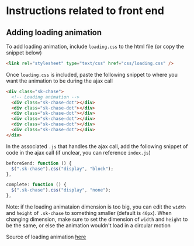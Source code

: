 # Instructions related to front end

## Adding loading animation

To add loading animation, include `loading.css` to the html file (or copy the snippet below)

```html
<link rel="stylesheet" type="text/css" href="css/loading.css" />
```

Once `loading.css` is included, paste the following snippet to where you want the animation to be during the ajax call

```html
<div class="sk-chase">
  <!-- Loading animation -->
  <div class="sk-chase-dot"></div>
  <div class="sk-chase-dot"></div>
  <div class="sk-chase-dot"></div>
  <div class="sk-chase-dot"></div>
  <div class="sk-chase-dot"></div>
  <div class="sk-chase-dot"></div>
</div>
```

In the associated `.js` that handles the ajax call, add the following snippet of code in the ajax call (if unclear, you can reference `index.js`)

```javascript
beforeSend: function () {
  $(".sk-chase").css("display", "block");
},

complete: function () {
  $(".sk-chase").css("display", "none");
},
```

Note: if the loading animataion dimension is too big, you can edit the `width` and `height` of `.sk-chase` to something smaller (default is `40px`). When changing dimension, make sure to set the dimension of `width` and `height` to be the same, or else the animation wouldn't load in a circular motion

Source of loading animation [here](https://tobiasahlin.com/spinkit/)
